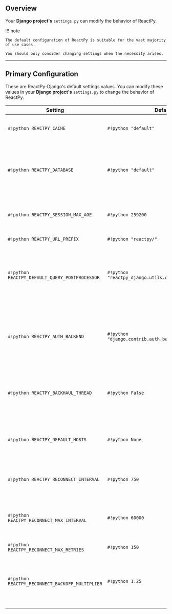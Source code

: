 ## Overview

<p class="intro" markdown>

Your **Django project's** `settings.py` can modify the behavior of ReactPy.

</p>

!!! note

    The default configuration of ReactPy is suitable for the vast majority of use cases.

    You should only consider changing settings when the necessity arises.

---

## Primary Configuration

<!--config-table-start-->

These are ReactPy-Django's default settings values. You can modify these values in your **Django project's** `settings.py` to change the behavior of ReactPy.

| Setting | Default Value | Example Value(s) | Description |
| --- | --- | --- | --- |
| `#!python REACTPY_CACHE` | `#!python "default"` | `#!python "my-reactpy-cache"` | Cache used to store ReactPy web modules. ReactPy benefits from a fast, well indexed cache. We recommend installing [`redis`](https://redis.io/) or [`python-diskcache`](https://grantjenks.com/docs/diskcache/tutorial.html#djangocache). |
| `#!python REACTPY_DATABASE` | `#!python "default"` | `#!python "my-reactpy-database"` | Database used to store ReactPy session data. ReactPy requires a multiprocessing-safe and thread-safe database. If configuring `#!python REACTPY_DATABASE`, it is mandatory to enable our database router like such:<br/>`#!python DATABASE_ROUTERS = ["reactpy_django.database.Router", ...]` |
| `#!python REACTPY_SESSION_MAX_AGE` | `#!python 259200` | `#!python 0`, `#!python 60`, `#!python 96000` | Maximum seconds to store ReactPy session data, such as `#!python args` and `#!python kwargs` passed into your component template tag. Use `#!python 0` to not store any session data. |
| `#!python REACTPY_URL_PREFIX` | `#!python "reactpy/"` | `#!python "rp/"`, `#!python "render/reactpy/"` | The prefix to be used for all ReactPy WebSocket and HTTP URLs. |
| `#!python REACTPY_DEFAULT_QUERY_POSTPROCESSOR` | `#!python "reactpy_django.utils.django_query_postprocessor"` | `#!python None`, `#!python "example_project.my_query_postprocessor"` | Dotted path to the default `#!python reactpy_django.hooks.use_query` postprocessor function. Postprocessor functions can be async or sync, and the parameters must contain the arg `#!python data`. Set `#!python REACTPY_DEFAULT_QUERY_POSTPROCESSOR` to `#!python None` to globally disable the default postprocessor. |
| `#!python REACTPY_AUTH_BACKEND` | `#!python "django.contrib.auth.backends.ModelBackend"` | `#!python "example_project.auth.MyModelBackend"` | Dotted path to the Django authentication backend to use for ReactPy components. This is only needed if:<br/> 1. You are using `#!python AuthMiddlewareStack` and...<br/> 2. You are using Django's `#!python AUTHENTICATION_BACKENDS` setting and...<br/> 3. Your Django user model does not define a `#!python backend` attribute. |
| `#!python REACTPY_BACKHAUL_THREAD` | `#!python False` | `#!python True` | Whether to render ReactPy components in a dedicated thread. This allows the web server to process traffic during ReactPy rendering. Vastly improves throughput with web servers such as [`hypercorn`](https://pgjones.gitlab.io/hypercorn/) and [`uvicorn`](https://www.uvicorn.org/). |
| `#!python REACTPY_DEFAULT_HOSTS` | `#!python None` | `#!python ["localhost:8000", "localhost:8001", "localhost:8002/subdir" ]` | The default host(s) that can render your ReactPy components. ReactPy will use these hosts in a round-robin fashion, allowing for easy distributed computing. You can use the `#!python host` argument in your [template tag](../reference/template-tag.md#component) as a manual override. |
| `#!python REACTPY_RECONNECT_INTERVAL` | `#!python 750` | `#!python 100`, `#!python 2500`, `#!python 6000` | Milliseconds between client reconnection attempts. This value will gradually increase if `#!python REACTPY_RECONNECT_BACKOFF_MULTIPLIER` is greater than `#!python 1`. |
| `#!python REACTPY_RECONNECT_MAX_INTERVAL` | `#!python 60000` | `#!python 10000`, `#!python 25000`, `#!python 900000` | Maximum milliseconds between client reconnection attempts. This allows setting an upper bound on how high `#!python REACTPY_RECONNECT_BACKOFF_MULTIPLIER` can increase the time between reconnection attempts. |
| `#!python REACTPY_RECONNECT_MAX_RETRIES` | `#!python 150` | `#!python 0`, `#!python 5`, `#!python 300` | Maximum number of reconnection attempts before the client gives up. |
| `#!python REACTPY_RECONNECT_BACKOFF_MULTIPLIER` | `#!python 1.25` | `#!python 1`, `#!python 1.5`, `#!python 3` | Multiplier for the time between client reconnection attempts. On each reconnection attempt, the `#!python REACTPY_RECONNECT_INTERVAL` will be multiplied by this to increase the time between attempts. You can keep time between each reconnection the same by setting this to `#!python 1`. |

<!--config-table-end-->
